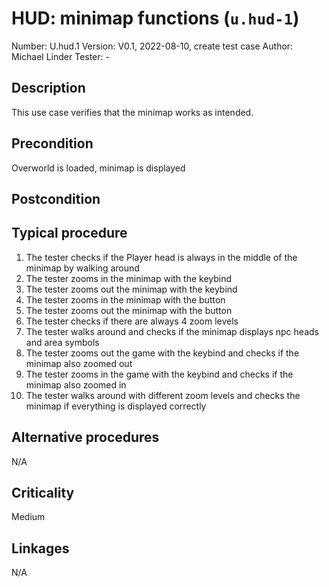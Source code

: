 # HUD: minimap functions (`u.hud-1`)

Number: U.hud.1
Version: V0.1, 2022-08-10, create test case
Author: Michael Linder
Tester: -

## Description

This use case verifies that the minimap works as intended.  

## Precondition

Overworld is loaded, minimap is displayed

## Postcondition

## Typical procedure

1. The tester checks if the Player head is always in the middle of the minimap by walking around
2. The tester zooms in the minimap with the keybind
3. The tester zooms out the minimap with the keybind
4. The tester zooms in the minimap with the button
5. The tester zooms out the minimap with the button
6. The tester checks if there are always 4 zoom levels
7. The tester walks around and checks if the minimap displays npc heads and area symbols
8. The tester zooms out the game with the keybind and checks if the minimap also zoomed out
9. The tester zooms in the game with the keybind and checks if the minimap also zoomed in
10. The tester walks around with different zoom levels and checks the minimap if everything is displayed correctly

## Alternative procedures

N/A

## Criticality

Medium

## Linkages

N/A
